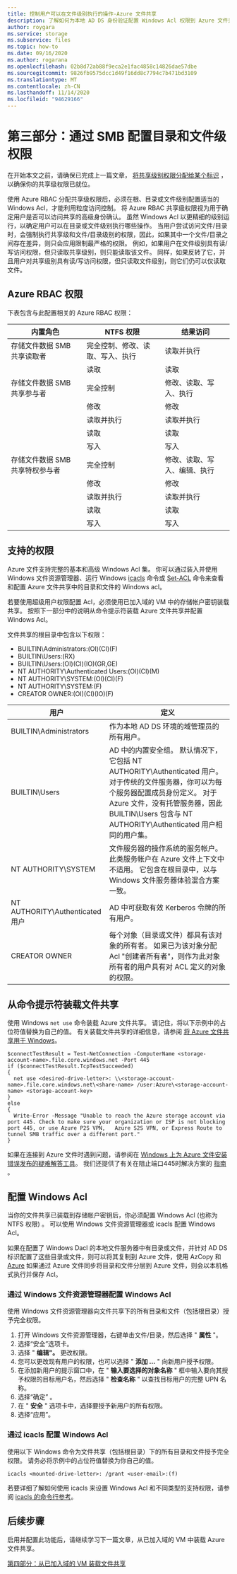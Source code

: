```yaml
---
title: 控制用户可以在文件级别执行的操作-Azure 文件共享
description: 了解如何为本地 AD DS 身份验证配置 Windows Acl 权限到 Azure 文件共享。 允许你利用粒度访问控制。
author: roygara
ms.service: storage
ms.subservice: files
ms.topic: how-to
ms.date: 09/16/2020
ms.author: rogarana
ms.openlocfilehash: 02b8d72ab88f9eca2e1fac4858c14826dae57dbe
ms.sourcegitcommit: 9826fb9575dcc1d49f16dd8c7794c7b471bd3109
ms.translationtype: MT
ms.contentlocale: zh-CN
ms.lasthandoff: 11/14/2020
ms.locfileid: "94629166"
---
```

# <a name="part-three-configure-directory-and-file-level-permissions-over-smb"></a>第三部分：通过 SMB 配置目录和文件级权限 

在开始本文之前，请确保已完成上一篇文章， [将共享级别权限分配给某个标识](storage-files-identity-ad-ds-assign-permissions.md) ，以确保你的共享级权限已就位。

使用 Azure RBAC 分配共享级权限后，必须在根、目录或文件级别配置适当的 Windows Acl，才能利用粒度访问控制。 将 Azure RBAC 共享级权限视为用于确定用户是否可以访问共享的高级身份确认。 虽然 Windows Acl 以更精细的级别运行，以确定用户可以在目录或文件级别执行哪些操作。 当用户尝试访问文件/目录时，会强制执行共享级和文件/目录级别的权限，因此，如果其中一个文件/目录之间存在差异，则只会应用限制最严格的权限。 例如，如果用户在文件级别具有读/写访问权限，但只读取共享级别，则只能读取该文件。 同样，如果反转了它，并且用户对共享级别具有读/写访问权限，但只读取文件级别，则它们仍可以仅读取文件。

## <a name="azure-rbac-permissions"></a>Azure RBAC 权限

下表包含与此配置相关的 Azure RBAC 权限：


| 内置角色  | NTFS 权限  | 结果访问  |
|---------|---------|---------|
|存储文件数据 SMB 共享读取者 | 完全控制、修改、读取、写入、执行 | 读取并执行  |
|     |   读取 |     读取  |
|存储文件数据 SMB 共享参与者  |  完全控制    |  修改、读取、写入、执行 |
|     |  修改         |  修改    |
|     |  读取并执行 |  读取并执行 |
|     |  读取           |  读取    |
|     |  写入          |  写入   |
|存储文件数据 SMB 共享特权参与者 | 完全控制  |  修改、读取、写入、编辑、执行 |
|     |  修改          |  修改 |
|     |  读取并执行  |  读取并执行 |
|     |  读取            |  读取   |
|     |  写入           |  写入  |



## <a name="supported-permissions"></a>支持的权限

Azure 文件支持完整的基本和高级 Windows Acl 集。 你可以通过装入并使用 Windows 文件资源管理器、运行 Windows [icacls](/windows-server/administration/windows-commands/icacls) 命令或 [Set-ACL](/powershell/module/microsoft.powershell.security/set-acl) 命令来查看和配置 Azure 文件共享中的目录和文件的 Windows acl。 

若要使用超级用户权限配置 Acl，必须使用已加入域的 VM 中的存储帐户密钥装载共享。 按照下一部分中的说明从命令提示符装载 Azure 文件共享并配置 Windows Acl。

文件共享的根目录中包含以下权限：

- BUILTIN\Administrators:(OI)(CI)(F)
- BUILTIN\Users:(RX)
- BUILTIN\Users:(OI)(CI)(IO)(GR,GE)
- NT AUTHORITY\Authenticated Users:(OI)(CI)(M)
- NT AUTHORITY\SYSTEM:(OI)(CI)(F)
- NT AUTHORITY\SYSTEM:(F)
- CREATOR OWNER:(OI)(CI)(IO)(F)

|用户|定义|
|---|---|
|BUILTIN\Administrators|作为本地 AD DS 环境的域管理员的所有用户。
|BUILTIN\Users|AD 中的内置安全组。 默认情况下，它包括 NT AUTHORITY\Authenticated 用户。 对于传统的文件服务器，你可以为每个服务器配置成员身份定义。 对于 Azure 文件，没有托管服务器，因此 BUILTIN\Users 包含与 NT AUTHORITY\Authenticated 用户相同的用户集。|
|NT AUTHORITY\SYSTEM|文件服务器的操作系统的服务帐户。 此类服务帐户在 Azure 文件上下文中不适用。 它包含在根目录中，以与 Windows 文件服务器体验混合方案一致。|
|NT AUTHORITY\Authenticated 用户|AD 中可获取有效 Kerberos 令牌的所有用户。|
|CREATOR OWNER|每个对象（目录或文件）都具有该对象的所有者。 如果已为该对象分配 Acl "创建者所有者"，则作为此对象所有者的用户具有对 ACL 定义的对象的权限。|



## <a name="mount-a-file-share-from-the-command-prompt"></a>从命令提示符装载文件共享

使用 Windows `net use` 命令装载 Azure 文件共享。 请记住，将以下示例中的占位符值替换为自己的值。 有关装载文件共享的详细信息，请参阅 [将 Azure 文件共享用于 Windows](storage-how-to-use-files-windows.md)。 

```
$connectTestResult = Test-NetConnection -ComputerName <storage-account-name>.file.core.windows.net -Port 445
if ($connectTestResult.TcpTestSucceeded)
{
  net use <desired-drive-letter>: \\<storage-account-name>.file.core.windows.net\<share-name> /user:Azure\<storage-account-name> <storage-account-key>
} 
else 
{
  Write-Error -Message "Unable to reach the Azure storage account via port 445. Check to make sure your organization or ISP is not blocking port 445, or use Azure P2S VPN,   Azure S2S VPN, or Express Route to tunnel SMB traffic over a different port."
}

```

如果在连接到 Azure 文件时遇到问题，请参阅在 [Windows 上为 Azure 文件安装错误发布的疑难解答工具](https://azure.microsoft.com/blog/new-troubleshooting-diagnostics-for-azure-files-mounting-errors-on-windows/)。 我们还提供了有关在阻止端口445时解决方案的 [指南](./storage-files-faq.md#on-premises-access) 。 

## <a name="configure-windows-acls"></a>配置 Windows Acl

当你的文件共享已装载到存储帐户密钥后，你必须配置 Windows Acl (也称为 NTFS 权限) 。 可以使用 Windows 文件资源管理器或 icacls 配置 Windows Acl。

如果在配置了 Windows Dacl 的本地文件服务器中有目录或文件，并针对 AD DS 标识配置了这些目录或文件，则可以将其复制到 Azure 文件，使用 AzCopy 和[Azure](https://github.com/Azure/azure-storage-azcopy/releases) 如果通过 Azure 文件同步将目录和文件分层到 Azure 文件，则会以本机格式执行并保存 Acl。

### <a name="configure-windows-acls-with-windows-file-explorer"></a>通过 Windows 文件资源管理器配置 Windows Acl

使用 Windows 文件资源管理器向文件共享下的所有目录和文件（包括根目录）授予完全权限。

1. 打开 Windows 文件资源管理器，右键单击文件/目录，然后选择 " **属性** "。
1. 选择“安全”选项卡。
1. 选择 " **编辑"。** 更改权限。
1. 您可以更改现有用户的权限，也可以选择 " **添加 ...** " 向新用户授予权限。
1. 在添加新用户的提示窗口中，在 " **输入要选择的对象名称** " 框中输入要向其授予权限的目标用户名，然后选择 " **检查名称** " 以查找目标用户的完整 UPN 名称。
1.    选择“确定”  。
1.    在 " **安全** " 选项卡中，选择要授予新用户的所有权限。
1.    选择“应用”。

### <a name="configure-windows-acls-with-icacls"></a>通过 icacls 配置 Windows Acl

使用以下 Windows 命令为文件共享（包括根目录）下的所有目录和文件授予完全权限。 请务必将示例中的占位符值替换为你自己的值。

```
icacls <mounted-drive-letter>: /grant <user-email>:(f)
```

若要详细了解如何使用 icacls 来设置 Windows Acl 和不同类型的支持权限，请参阅 [icacls 的命令行参考](/windows-server/administration/windows-commands/icacls)。

## <a name="next-steps"></a>后续步骤

启用并配置此功能后，请继续学习下一篇文章，从已加入域的 VM 中装载 Azure 文件共享。

[第四部分：从已加入域的 VM 装载文件共享](storage-files-identity-ad-ds-mount-file-share.md)